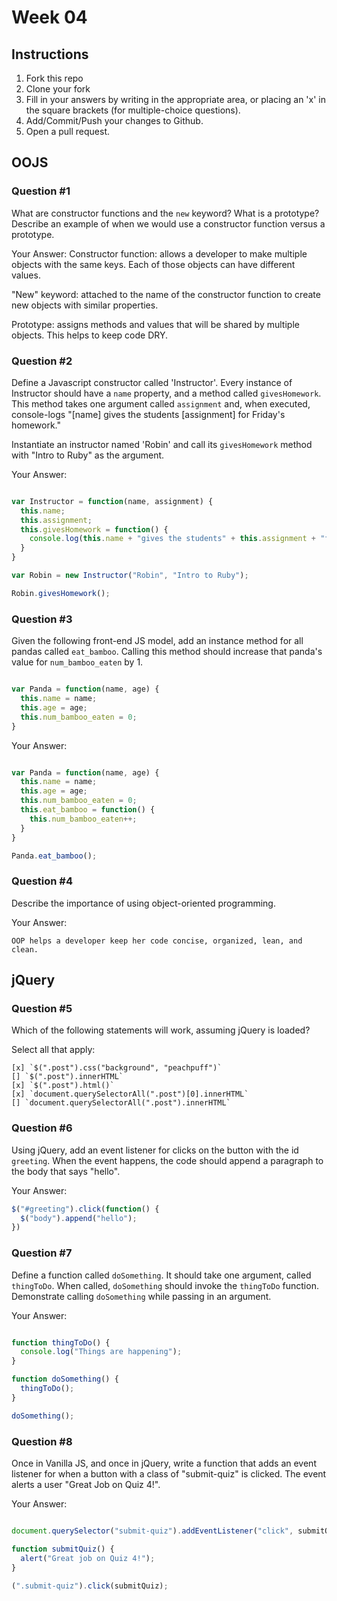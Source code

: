 # Week 04

## Instructions

1. Fork this repo
2. Clone your fork
3. Fill in your answers by writing in the appropriate area, or placing an 'x' in
the square brackets (for multiple-choice questions).
4. Add/Commit/Push your changes to Github.
5. Open a pull request.

## OOJS

### Question #1

What are constructor functions and the `new` keyword? What is a prototype? Describe an example of when we would use a constructor function versus a prototype.

Your Answer:
Constructor function: allows a developer to make multiple objects with the same keys. Each of those objects can have different values.

"New" keyword: attached to the name of the constructor function to create new objects with similar properties.

Prototype: assigns methods and values that will be shared by multiple objects. This helps to keep code DRY.

### Question #2

Define a Javascript constructor called 'Instructor'. Every instance of Instructor should have a `name` property, and a method called `givesHomework`. This method takes one argument called `assignment` and, when executed, console-logs "[name] gives the students [assignment] for Friday's homework."

Instantiate an instructor named 'Robin' and call its `givesHomework` method with "Intro to Ruby" as the argument.

Your Answer:

```js

var Instructor = function(name, assignment) {
  this.name;
  this.assignment;
  this.givesHomework = function() {
    console.log(this.name + "gives the students" + this.assignment + "for Friday's homework");
  }
}

var Robin = new Instructor("Robin", "Intro to Ruby");

Robin.givesHomework();

```
### Question #3

Given the following front-end JS model, add an instance method for all pandas called `eat_bamboo`. Calling this method should increase that panda's value for `num_bamboo_eaten` by 1.

```js

var Panda = function(name, age) {
  this.name = name;
  this.age = age;
  this.num_bamboo_eaten = 0;
}
```
Your Answer:
```js

var Panda = function(name, age) {
  this.name = name;
  this.age = age;
  this.num_bamboo_eaten = 0;
  this.eat_bamboo = function() {
    this.num_bamboo_eaten++;
  }
}

Panda.eat_bamboo();
```

### Question #4

Describe the importance of using object-oriented programming.

Your Answer:
```
OOP helps a developer keep her code concise, organized, lean, and clean.
```

## jQuery

### Question #5

Which of the following statements will work, assuming jQuery is loaded?

Select all that apply:
```
[x] `$(".post").css("background", "peachpuff")`
[] `$(".post").innerHTML`
[x] `$(".post").html()`
[x] `document.querySelectorAll(".post")[0].innerHTML`
[] `document.querySelectorAll(".post").innerHTML`
```

### Question #6

Using jQuery, add an event listener for clicks on the button with the id
`greeting`. When the event happens, the code should append a paragraph to the
body that says "hello".

Your Answer:
```js
$("#greeting").click(function() {
  $("body").append("hello");
})
```

### Question #7

Define a function called `doSomething`. It should take one argument, called
`thingToDo`. When called, `doSomething` should invoke the `thingToDo` function. Demonstrate calling `doSomething` while passing in an argument.

Your Answer:
```js

function thingToDo() {
  console.log("Things are happening");
}

function doSomething() {
  thingToDo();
}

doSomething();
```

### Question #8

Once in Vanilla JS, and once in jQuery, write a function that adds an event listener for when a button with a class of "submit-quiz" is clicked. The event alerts a user "Great Job on Quiz 4!".

Your Answer:
```js

document.querySelector("submit-quiz").addEventListener("click", submitQuiz);

function submitQuiz() {
  alert("Great job on Quiz 4!");
}

(".submit-quiz").click(submitQuiz);
```
